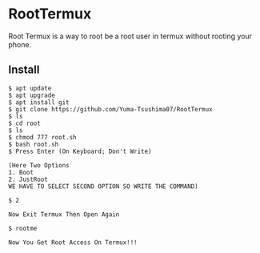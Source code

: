 # RootTermux
Root Termux is a way to root be a root user in termux without rooting your phone.

## Install
```
$ apt update
$ apt upgrade
$ apt install git 
$ git clone https://github.com/Yuma-Tsushima07/RootTermux
$ ls
$ cd root
$ ls
$ chmod 777 root.sh
$ bash root.sh
$ Press Enter (On Keyboard; Don't Write)

(Here Two Options
1. Boot
2. JustRoot
WE HAVE TO SELECT SECOND OPTION SO WRITE THE COMMAND)

$ 2

Now Exit Termux Then Open Again

$ rootme

Now You Get Root Access On Termux!!!
```
